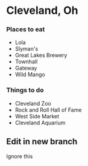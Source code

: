 # Cleveland, Oh

### Places to eat
- Lola
- Slyman's
- Great Lakes Brewery
- Townhall
- Gateway
- Wild Mango

### Things to do
- Cleveland Zoo
- Rock and Roll Hall of Fame
- West Side Market 
- Cleveland Aquarium 


## Edit in new branch
Ignore this

